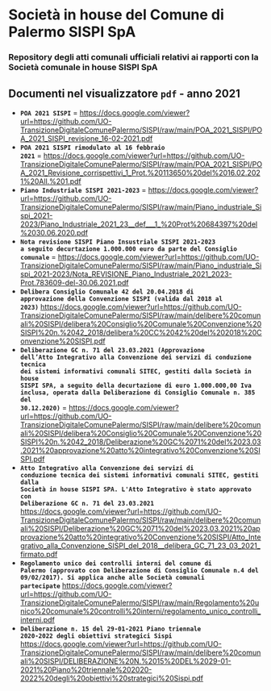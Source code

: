 # Società in house del Comune di Palermo SISPI SpA

### Repository degli atti comunali ufficiali relativi ai rapporti con la Società comunale in house SISPI SpA

## Documenti nel visualizzatore `pdf` - anno 2021
- <code>**POA 2021 SISPI**</code> = https://docs.google.com/viewer?url=https://github.com/UO-TransizioneDigitaleComunePalermo/SISPI/raw/main/POA_2021_SISPI/POA_2021_SISPI_revisione_16-02-2021.pdf
- <code>**POA 2021 SISPI rimodulato al 16 febbraio 2021**</code> =  https://docs.google.com/viewer?url=https://github.com/UO-TransizioneDigitaleComunePalermo/SISPI/raw/main/POA_2021_SISPI/POA_2021_Revisione_corrispettivi_1_Prot.%20113650%20del%2016.02.2021%20All.%201.pdf
- <code>**Piano Industriale SISPI 2021-2023**</code> = https://docs.google.com/viewer?url=https://github.com/UO-TransizioneDigitaleComunePalermo/SISPI/raw/main/Piano_industriale_Sispi_2021-2023/Piano_Industriale_2021_23__def___1_%20Prot%20684397%20del%2030.06.2020.pdf
- <code>**Nota revisione SISPI Piano Insustriale SISPI 2021-2023 a seguito decurtazione 1.000.000 euro da parte del Consiglio comunale**</code> = https://docs.google.com/viewer?url=https://github.com/UO-TransizioneDigitaleComunePalermo/SISPI/raw/main/Piano_industriale_Sispi_2021-2023/Nota_REVISIONE_Piano_Industriale_2021_2023-Prot.783609-del-30.06.2021.pdf
- <code>**Delibera Consiglio Comunale 42 del 20.04.2018 di approvazione della Convenzione SISPI (valida dal 2018 al 2023)**</code> https://docs.google.com/viewer?url=https://github.com/UO-TransizioneDigitaleComunePalermo/SISPI/raw/main/delibere%20comunali%20SISPI/delibera%20Consiglio%20Comunale%20Convenzione%20SISPI%20n.%2042_2018/delibera%20CC%2042%20del%202018%20Convenzione%20SISPI.pdf
- <code>**Deliberazione GC n. 71 del 23.03.2021 (Approvazione dell’Atto Integrativo alla Convenzione dei servizi di conduzione tecnica dei sistemi informativi comunali SITEC, gestiti dalla Società in house SISPI SPA, a seguito della decurtazione di euro 1.000.000,00 Iva inclusa, operata dalla Deliberazione di Consiglio Comunale n. 385 del 30.12.2020)**</code> = https://docs.google.com/viewer?url=https://github.com/UO-TransizioneDigitaleComunePalermo/SISPI/raw/main/delibere%20comunali%20SISPI/delibera%20Consiglio%20Comunale%20Convenzione%20SISPI%20n.%2042_2018/Deliberazione%20GC%2071%20del%2023.03.2021%20approvazione%20atto%20integrativo%20Convenzione%20SISPI.pdf
- <code>**Atto Integrativo alla Convenzione dei servizi di conduzione tecnica dei sistemi informativi comunali SITEC, gestiti dalla Società in house SISPI SPA. L'Atto Integrativo è stato approvato con Deliberazione GC n. 71 del 23.03.2021</code>** https://docs.google.com/viewer?url=https://github.com/UO-TransizioneDigitaleComunePalermo/SISPI/raw/main/delibere%20comunali%20SISPI/Deliberazione%20GC%2071%20del%2023.03.2021%20approvazione%20atto%20integrativo%20Convenzione%20SISPI/Atto_Integrativo_alla_Convenzione_SISPI_del_2018__delibera_GC_71_23_03_2021_firmato.pdf
- <code>**Regolamento unico dei controlli interni del comune di Palermo (approvato con Deliberazione di Consiglio Comunale n.4 del 09/02/2017). Si applica anche alle Società comunali partecipate**</code> https://docs.google.com/viewer?url=https://github.com/UO-TransizioneDigitaleComunePalermo/SISPI/raw/main/Regolamento%20unico%20comunale%20controlli%20interni/regolamento_unico_controlli_interni.pdf 
- <code>**Deliberazione n. 15 del 29-01-2021 Piano triennale 2020-2022 degli obiettivi strategici Sispi**</code> https://docs.google.com/viewer?url=https://github.com/UO-TransizioneDigitaleComunePalermo/SISPI/raw/main/delibere%20comunali%20SISPI/DELIBERAZIONE%20N.%2015%20DEL%2029-01-2021%20Piano%20triennale%202020-2022%20degli%20obiettivi%20strategici%20Sispi.pdf





